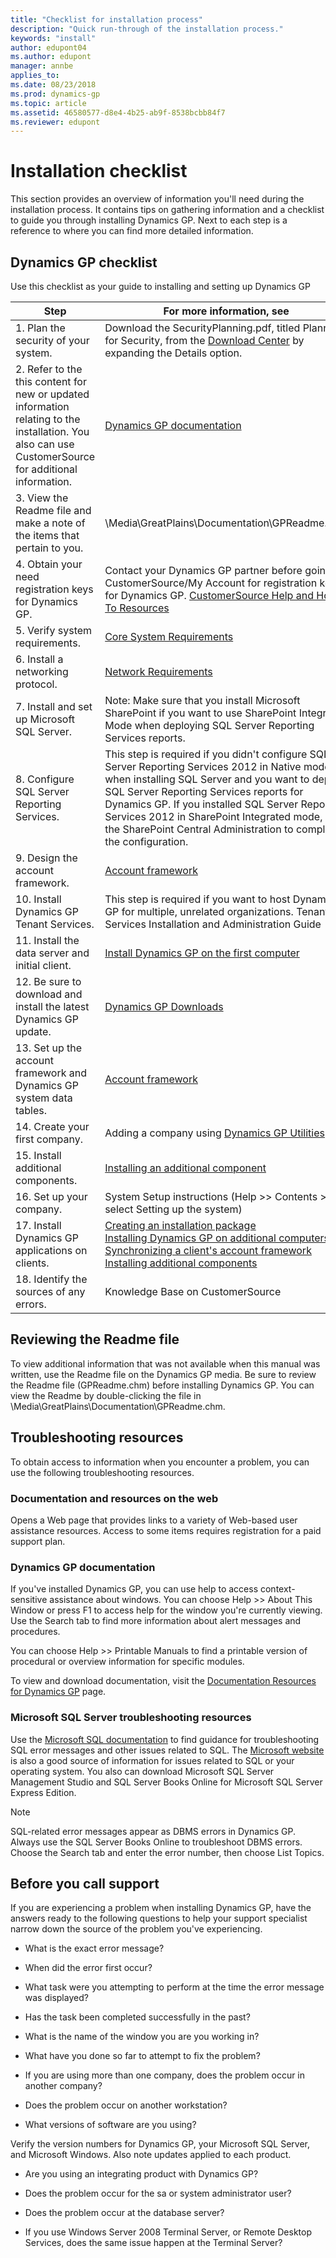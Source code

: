 ```yaml
---
title: "Checklist for installation process"
description: "Quick run-through of the installation process."
keywords: "install"
author: edupont04
ms.author: edupont
manager: annbe
applies_to: 
ms.date: 08/23/2018
ms.prod: dynamics-gp
ms.topic: article
ms.assetid: 46580577-d8e4-4b25-ab9f-8538bcbb84f7
ms.reviewer: edupont
---
```

# Installation checklist

This section provides an overview of information you'll need during the installation process. It contains tips on gathering information and a checklist to guide you through installing Dynamics GP. Next to each step is a reference to where you can find more detailed information.

## Dynamics GP checklist

Use this checklist as your guide to installing and setting up Dynamics GP

| Step | For more information, see |
|------|--------------------------|
| 1. Plan the security of your system.  | Download the SecurityPlanning.pdf, titled Planning for Security, from the [Download Center](https://www.microsoft.com/en-us/download/details.aspx?id=45025) by expanding the Details option.                     |
| 2. Refer to the this content for new or updated information relating to the installation. You also can use CustomerSource for additional information. | [Dynamics GP documentation](../index.md) |
| 3. View the Readme file and make a note of the items that pertain to you. | \\Media\\GreatPlains\\Documentation\\GPReadme.chm |
| 4. Obtain your need registration keys for Dynamics GP.   | Contact your Dynamics GP partner before going to CustomerSource/My Account for registration keys for Dynamics GP. [CustomerSource Help and How-To Resources](/dynamics/s-e/howto) |
| 5. Verify system requirements. | [Core System Requirements](system-requirements-core.md)   |
| 6. Install a networking protocol.    | [Network Requirements](network-configuration.md)   |
| 7. Install and set up Microsoft SQL Server.    | Note: Make sure that you install Microsoft SharePoint if you want to use SharePoint Integrated Mode when deploying SQL Server Reporting Services reports. |
| 8. Configure SQL Server Reporting Services.  | This step is required if you didn't configure SQL Server Reporting Services 2012 in Native mode when installing SQL Server and you want to deploy SQL Server Reporting Services reports for Dynamics GP. If you installed SQL Server Reporting Services 2012 in SharePoint Integrated mode, use the SharePoint Central Administration to complete the configuration.     |
| 9. Design the account framework.  | [Account framework](account-framework.md) |
| 10. Install Dynamics GP Tenant Services. | This step is required if you want to host Dynamics GP for multiple, unrelated organizations. Tenant Services Installation and Administration Guide  |
| 11. Install the data server and initial client.  | [Install Dynamics GP on the first computer](installing-on-first-computer.md)|
| 12. Be sure to download and install the latest Dynamics GP update.     | [Dynamics GP Downloads](/dynamics/s-e/gp/mdgp2018_release_download_378)    |
| 13. Set up the account framework and Dynamics GP system data tables.  | [Account framework](account-framework.md) |
| 14. Create your first company. | Adding a company using [Dynamics GP Utilities](using-microsoft-dynamics-utilities.md)      |
| 15. Install additional components.  | [Installing an additional component](installing-additional-components.md)  |
| 16. Set up your company. | System Setup instructions (Help &gt;&gt; Contents &gt;&gt; select Setting up the system)  |
| 17. Install Dynamics GP applications on clients.    | [Creating an installation package](creating-an-installation-package.md)</br>  [Installing Dynamics GP on additional computers](installing-on-subsequent-computers.md) </br> [Synchronizing a client's account framework](account-framework.md) </br> [Installing additional components](installing-additional-components.md)       |
| 18. Identify the sources of any errors. | Knowledge Base on CustomerSource  |

## Reviewing the Readme file

To view additional information that was not available when this manual was written, use the Readme file on the Dynamics GP media. Be sure to review the Readme file (GPReadme.chm) before installing Dynamics GP. You can view the Readme by double-clicking the file in \\Media\\GreatPlains\\Documentation\\GPReadme.chm.

## Troubleshooting resources

To obtain access to information when you encounter a problem, you can use the following troubleshooting resources.

### Documentation and resources on the web

Opens a Web page that provides links to a variety of Web-based user assistance resources. Access to some items requires registration for a paid support plan.

### Dynamics GP documentation

If you've installed Dynamics GP, you can use help to access context- sensitive assistance about windows. You can choose Help &gt;&gt; About This Window or press F1 to access help for the window you're currently viewing. Use the Search tab to find more information about alert messages and procedures.

You can choose Help &gt;&gt; Printable Manuals to find a printable version of procedural or overview information for specific modules.

To view and download documentation, visit the [Documentation Resources for Dynamics GP](https://go.microsoft.com/fwlink/?LinkId=249465) page.

<!--### CustomerSource

CustomerSource is a Web site for registered Dynamics GP customers. CustomerSource is available 24 hours a day. You must have a user name and password to enter the site. You can access [CustomerSource](https://learn.microsoft.com/dynamics/s-e/) with your Internet browser.

From the CustomerSource start page, select the Support option. From the Support page, you can look for information on your own or you can use e-mail to send a question to the Dynamics GP Technical Support team.

You'll find links to Support Hot Topics and Knowledge Base—the best source of information for error messages, troubleshooting guides, workarounds, and answers to common Report Writer questions. You'll also find links for automated fixes, hardware compatibility, and downloads. Use the New Support Request link to contact Dynamics GP Technical Support electronically. You also can view recent support requests for yourself and your company.-->

### Microsoft SQL Server troubleshooting resources

Use the [Microsoft SQL documentation](/sql/?view=sql-server-2017&preserve-view=true) to find guidance for troubleshooting SQL error messages and other issues related to SQL. The [Microsoft website](https://www.microsoft.com) is also a good source of information for issues related to SQL or your operating system. You also can download Microsoft SQL Server Management Studio and SQL Server Books Online for Microsoft SQL Server Express Edition.

> [!NOTE]
> SQL-related error messages appear as DBMS errors in Dynamics GP. Always use the SQL Server Books Online to troubleshoot DBMS errors. Choose the Search tab and enter the error number, then choose List Topics.  

## Before you call support

If you are experiencing a problem when installing Dynamics GP, have the answers ready to the following questions to help your support specialist narrow down the source of the problem you've experiencing.

- What is the exact error message?

- When did the error first occur?

- What task were you attempting to perform at the time the error message was displayed?

- Has the task been completed successfully in the past?

- What is the name of the window you are you working in?

- What have you done so far to attempt to fix the problem?

- If you are using more than one company, does the problem occur in another company?

- Does the problem occur on another workstation?

- What versions of software are you using?

Verify the version numbers for Dynamics GP, your Microsoft SQL Server, and Microsoft Windows. Also note updates applied to each product.

- Are you using an integrating product with Dynamics GP?

- Does the problem occur for the sa or system administrator user?

- Does the problem occur at the database server?

- If you use Windows Server 2008 Terminal Server, or Remote Desktop Services, does the same issue happen at the Terminal Server?
